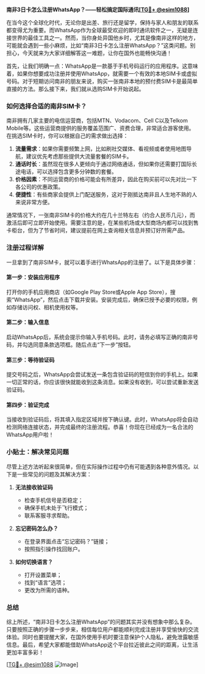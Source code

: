 **南非3日卡怎么注册WhatsApp？——轻松搞定国际通讯[[TG💪+ @esim1088](https://t.me/s/esim1088)]**

在当今这个全球化时代，无论你是出差、旅行还是留学，保持与家人和朋友的联系都变得尤为重要。而WhatsApp作为全球最受欢迎的即时通讯软件之一，无疑是连接世界的最佳工具之一。然而，当你身处异国他乡时，尤其是像南非这样的地方，可能就会遇到一些小麻烦，比如“南非3日卡怎么注册WhatsApp？”这类问题。别担心，今天就来为大家详细解答这一难题，让你在国外也能畅快沟通！

首先，让我们明确一点：WhatsApp是一款基于手机号码运行的应用程序。这意味着，如果你想要成功注册并使用WhatsApp，就需要一个有效的本地SIM卡或虚拟号码。对于短期访问南非的朋友来说，购买一张南非本地的预付费SIM卡是最简单直接的方法。那么接下来，我们就从选购SIM卡开始说起。

### 如何选择合适的南非SIM卡？

南非拥有几家主要的电信运营商，包括MTN、Vodacom、Cell C以及Telkom Mobile等。这些运营商提供的服务覆盖范围广、资费合理，非常适合游客使用。在挑选SIM卡时，你可以根据自己的需求做出选择：

1. **流量需求**：如果你需要频繁上网，比如刷社交媒体、看视频或者使用地图导航，建议优先考虑那些提供大流量套餐的SIM卡。
2. **通话时长**：虽然现在很多人更倾向于通过网络通话，但如果你还需要打国际长途电话，可以选择包含更多分钟数的套餐。
3. **价格因素**：不同运营商的价格可能会有所差异，因此在购买前可以先对比一下各公司的优惠政策。
4. **便捷性**：有些商家会提供上门配送服务，这对于刚抵达南非且人生地不熟的人来说非常方便。

通常情况下，一张南非SIM卡的价格大约在几十兰特左右（约合人民币几元），而激活后即可立即开始使用。需要注意的是，在某些机场或大型商场内都可以找到售卡柜台，但为了节省时间，建议提前在网上查询相关信息并预订好所需产品。

### 注册过程详解

一旦拿到了南非SIM卡，就可以着手进行WhatsApp的注册了。以下是具体步骤：

#### 第一步：安装应用程序
打开你的手机应用商店（如Google Play Store或Apple App Store），搜索“WhatsApp”，然后点击下载并安装。安装完成后，确保已授予必要的权限，例如存储访问权、相机使用权等。

#### 第二步：输入信息
启动WhatsApp后，系统会提示你输入手机号码。此时，请务必填写正确的南非号码，并勾选同意条款选项框。随后点击“下一步”按钮。

#### 第三步：等待验证码
提交号码之后，WhatsApp会尝试发送一条包含验证码的短信到你的手机上。如果一切正常的话，你应该很快就能收到这条消息。如果没有收到，可以尝试重新发送验证码。

#### 第四步：验证完成
当接收到验证码后，将其填入指定区域并按下确认键。此时，WhatsApp将会自动检测网络连接状态，并完成最终的注册流程。恭喜！你现在已经成为一名合法的WhatsApp用户啦！

### 小贴士：解决常见问题

尽管上述方法听起来很简单，但在实际操作过程中仍有可能遇到各种意外情况。以下是一些常见的问题及其解决方案：

1. **无法接收验证码**
   - 检查手机信号是否稳定；
   - 确保手机未处于飞行模式；
   - 联系客服寻求帮助。

2. **忘记密码怎么办？**
   - 在登录界面点击“忘记密码？”链接；
   - 按照指引操作找回账户。

3. **如何切换语言？**
   - 打开设置菜单；
   - 找到“语言”选项；
   - 更改为所需的语种。

### 总结

综上所述，“南非3日卡怎么注册WhatsApp”的问题其实并没有想象中那么复杂。只要按照正确的步骤一步步来，相信每位用户都能顺利完成注册并享受愉快的交流体验。同时也要提醒大家，在国外使用手机时要注意保护个人隐私，避免泄露敏感信息。最后，希望大家都能借助WhatsApp这个平台拉近彼此之间的距离，让生活更加丰富多彩！

[[TG💪+ @esim1088](https://t.me/s/esim1088) ![Image](https://i.postimg.cc/4NQfJmqS/Snipaste-2025-05-13-00-14-12.png)]